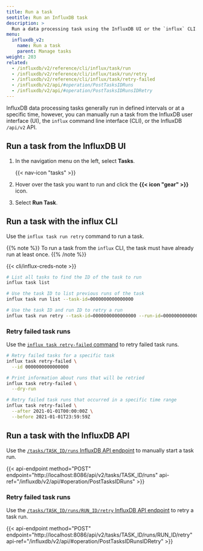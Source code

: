 ```yaml
---
title: Run a task
seotitle: Run an InfluxDB task
description: >
  Run a data processing task using the InfluxDB UI or the `influx` CLI.
menu:
  influxdb_v2:
    name: Run a task
    parent: Manage tasks
weight: 203
related:
  - /influxdb/v2/reference/cli/influx/task/run
  - /influxdb/v2/reference/cli/influx/task/run/retry
  - /influxdb/v2/reference/cli/influx/task/retry-failed
  - /influxdb/v2/api/#operation/PostTasksIDRuns
  - /influxdb/v2/api/#operation/PostTasksIDRunsIDRetry
---
```


InfluxDB data processing tasks generally run in defined intervals or at a specific time,
however, you can manually run a task from the InfluxDB user interface (UI),
the `influx` command line interface (CLI),
or the InfluxDB `/api/v2` API.

## Run a task from the InfluxDB UI
1. In the navigation menu on the left, select **Tasks**.

    {{< nav-icon "tasks" >}}

2. Hover over the task you want to run and click the **{{< icon "gear" >}}** icon.
3. Select **Run Task**.

## Run a task with the influx CLI
Use the `influx task run retry` command to run a task.

{{% note %}}
To run a task from the `influx` CLI, the task must have already run at least once.
{{% /note %}}

{{< cli/influx-creds-note >}}

```sh
# List all tasks to find the ID of the task to run
influx task list

# Use the task ID to list previous runs of the task
influx task run list --task-id=0000000000000000

# Use the task ID and run ID to retry a run
influx task run retry --task-id=0000000000000000 --run-id=0000000000000000
```

### Retry failed task runs
Use the [`influx task retry-failed` command](/influxdb/v2/reference/cli/influx/task/retry-failed/)
to retry failed task runs.

```sh
# Retry failed tasks for a specific task
influx task retry-failed \
  --id 0000000000000000

# Print information about runs that will be retried
influx task retry-failed \
  --dry-run

# Retry failed task runs that occurred in a specific time range
influx task retry-failed \
  --after 2021-01-01T00:00:00Z \
  --before 2021-01-01T23:59:59Z
```

## Run a task with the InfluxDB API
Use the [`/tasks/TASK_ID/runs` InfluxDB API endpoint](/influxdb/v2/api/#operation/PostTasksIDRuns)
to manually start a task run.

{{< api-endpoint method="POST" endpoint="http://localhost:8086/api/v2/tasks/TASK_ID/runs" api-ref="/influxdb/v2/api/#operation/PostTasksIDRuns" >}}

### Retry failed task runs
Use the [`/tasks/TASK_ID/runs/RUN_ID/retry` InfluxDB API endpoint](/influxdb/v2/api/#operation/PostTasksIDRunsIDRetry)
to retry a task run.

{{< api-endpoint method="POST" endpoint="http://localhost:8086/api/v2/tasks/TASK_ID/runs/RUN_ID/retry" api-ref="/influxdb/v2/api/#operation/PostTasksIDRunsIDRetry" >}}
